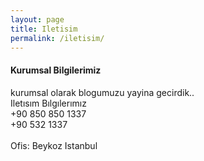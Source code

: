 ```yaml
---
layout: page
title: Iletisim
permalink: /iletisim/
---
```



#### Kurumsal Bilgilerimiz


kurumsal olarak blogumuzu yayina gecirdik..
<br>Iletısım Bılgılerımız
<br>+90 850 850 1337
<br>+90 532 1337</br>
<br>Ofis: Beykoz Istanbul
